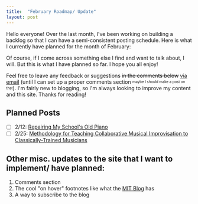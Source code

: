 ```yaml
---
title:  "February Roadmap/ Update"
layout: post
---
```


Hello everyone! Over the last month, I've been working on building a backlog so that I can have a semi-consistent posting schedule. Here is what I currently have planned for the month of February:

Of course, if I come across something else I find and want to talk about, I will. But this is what I have planned so far. I hope you all enjoy!

Feel free to leave any feedback or suggestions ~~in the comments below~~ [via email](mailto:yssaketh@gmail.com) (until I can set up a proper comments section <sub><sup>maybe I should make a post on that</sup></sub>). I'm fairly new to blogging, so I'm always looking to improve my content and this site. Thanks for reading!

## Planned Posts

- [ ] 2/12: <a href="javascript:alert('Post not out yet')">Repairing My School's Old Piano</a>
- [ ] 2/25: <a href="javascript:alert('Post not out yet')">Methodology for Teaching Collaborative Musical Improvisation to Classically-Trained Musicians</a>

## Other misc. updates to the site that I want to implement/ have planned:

1. Comments section
2. The cool "on hover" footnotes like what the [MIT Blog](https://mitadmissions.org/blogs/entry/we-are-reinstating-our-sat-act-requirement-for-future-admissions-cycles/#:~:text=I%20explain%20more%E2%81%A001%20about%20how) has
3. A way to subscribe to the blog
